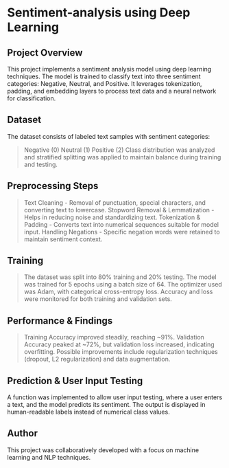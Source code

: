 # Sentiment-analysis using Deep Learning

## Project Overview
This project implements a sentiment analysis model using deep learning techniques. The model is trained to classify text into three sentiment categories: Negative, Neutral, and Positive. It leverages tokenization, padding, and embedding layers to process text data and a neural network for classification.

## Dataset
The dataset consists of labeled text samples with sentiment categories:
> Negative (0)
> Neutral (1)
> Positive (2)
Class distribution was analyzed and stratified splitting was applied to maintain balance during training and testing.

## Preprocessing Steps
> Text Cleaning - Removal of punctuation, special characters, and converting text to lowercase.
> Stopword Removal & Lemmatization - Helps in reducing noise and standardizing text.
> Tokenization & Padding - Converts text into numerical sequences suitable for model input.
> Handling Negations - Specific negation words were retained to maintain sentiment context.

## Training
> The dataset was split into 80% training and 20% testing.
> The model was trained for 5 epochs using a batch size of 64.
> The optimizer used was Adam, with categorical cross-entropy loss.
> Accuracy and loss were monitored for both training and validation sets.

## Performance & Findings
> Training Accuracy improved steadily, reaching ~91%.
> Validation Accuracy peaked at ~72%, but validation loss increased, indicating overfitting.
> Possible improvements include regularization techniques (dropout, L2 regularization) and data augmentation.

## Prediction & User Input Testing
A function was implemented to allow user input testing, where a user enters a text, and the model predicts its sentiment. The output is displayed in human-readable labels instead of numerical class values.

## Author
This project was collaboratively developed with a focus on machine learning and NLP techniques.

